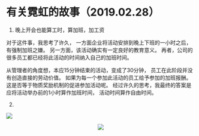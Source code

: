 # 有关霓虹的故事（2019.02.28）
1. 晚上开会也能算工时，算加班，加工资

对于这件事，我思考了许久，
一方面企业将活动安排到晚上下班的一小时之后，有强制加班之嫌。
另一方面，该活动确实有一定良好的教育意义。
再者，公司的很多员工都已经将此活动的时间纳入自己的加班时间。

从管理者的角度想，本应15分钟结束的活动，变成了30分钟，
员工在此阶段并没有创造直接的劳动价值。
如果为每一个参加此活动的员工给予参加的加班报酬。
这是否等于物质奖励机制的促进参加活动呢。
经过许久的思考，我最终的答案是应将活动举办前的1小时算作加班时间，
活动时间算作自由时间。

2.
![](http://latex.codecogs.com/gif.latex?\\frac{1}{1+sin(x)})


<p align="center"><img src="https://latex.codecogs.com/gif.latex?&#x5C;begin{aligned}f(x;&#x5C;alpha%20,&#x5C;beta%20)&amp;={&#x5C;frac%20%20{x^{{&#x5C;alpha%20-1}}(1-x)^{{&#x5C;beta%20-1}}}{&#x5C;int%20_{0}^{1}u^{{&#x5C;alpha%20-1}}(1-u)^{{&#x5C;beta%20-1}}&#x5C;,du}}&#x5C;&#x5C;[6pt]&amp;={&#x5C;frac%20%20{&#x5C;Gamma%20(&#x5C;alpha%20+&#x5C;beta%20)}{&#x5C;Gamma%20(&#x5C;alpha%20)&#x5C;Gamma%20(&#x5C;beta%20)}}&#x5C;,x^{{&#x5C;alpha%20-1}}(1-x)^{{&#x5C;beta%20-1}}&#x5C;&#x5C;[6pt]&amp;={&#x5C;frac%20%20{1}{{&#x5C;mathrm%20%20{B}}(&#x5C;alpha%20,&#x5C;beta%20)}}&#x5C;,x^{{&#x5C;alpha%20-1}}(1-x)^{{&#x5C;beta%20-1}}&#x5C;end{aligned}"/></p>  










































